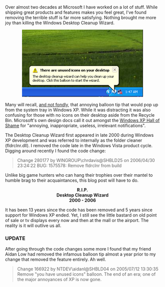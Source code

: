 Over almost two decades at Microsoft I have worked on a lot of stuff.  While shipping great products and features makes you feel great, I've found removing the terrible stuff is far more satisfying.  Nothing brought me more joy than killing the Windows Desktop Cleanup Wizard.

<p align="center">
  <img src="/assets/images/DesktopCleanupWizBalloon.png" alt="Desktop Cleanup Wizard Balloon Tip">
</p>

Many will recall, [and not fondly](https://medium.com/@dfeldman/writing-notifications-that-dont-suck-60a90256efe5), that annoying balloon tip that would pop up from the system tray in Windows XP.  While it was distracting it was also confusing for those with no icons on their desktop aside from the Recycle Bin.  Microsoft's own design docs call it out amongst the [Windows XP Hall of Shame](https://docs.microsoft.com/en-us/windows/win32/uxguide/mess-notif#design-concepts) for "annoying, inappropriate, useless, irrelevant notifications".

The Desktop Cleanup Wizard first appeared in late 2000 during Windows XP development and was referred to internally as the folder cleaner (fldrclnr.dll).  I removed the code late in the Windows Vista product cycle.    Digging around recently I found the code change:

> Change 280177 by WINGROUP\chrdavis@SHBLD25 on 2006/04/30 23:24:22
> BUG: 1575578: Remove fldrclnr from build

Unlike big game hunters who can hang their trophies over their mantel to humble brag to their acquaintances, this blog post will have to do.

<p align="center">
  <b>R.I.P.</b><br>
  <b>Desktop Cleanup Wizard</b><br>
  <b>2000 - 2006</b><br>
</p>

It has been 13 years since the code has been removed and 5 years since support for Windows XP ended. Yet, I still see the little bastard on old point of sale or tv displays every now and then at the mall or the airport.  The reality is it will outlive us all.

### UPDATE
After going through the code changes some more I found that my friend Aidan Low had removed the infamous balloon tip almost a year prior to my change that removed the feature entirely.  Ah well.  

> Change 166922 by NTDEV\aidanl@SHBLD04 on 2005/07/12 13:30:35
> Remove "you have unused icons" balloon. The end of an era; one of the major annoyances of XP is now gone.


